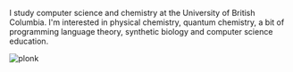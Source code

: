 I study computer science and chemistry at the University of British Columbia. I'm interested in physical chemistry, quantum chemistry, a bit of programming language theory, synthetic biology and computer science education.

![plonk](https://media1.tenor.com/m/tlI-BHhu5SkAAAAd/plonk-plink.gif)
